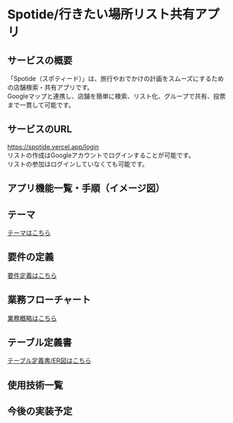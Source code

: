 # Spotide/行きたい場所リスト共有アプリ

## サービスの概要  
「Spotide（スポティード）」は、旅行やおでかけの計画をスムーズにするための店舗検索・共有アプリです。  
Googleマップと連携し、店舗を簡単に検索、リスト化、グループで共有、投票まで一貫して可能です。

## サービスのURL
https://spotide.vercel.app/login  
リストの作成はGoogleアカウントでログインすることが可能です。  
リストの参加はログインしていなくても可能です。

##  アプリ機能一覧・手順（イメージ図）


## テーマ
[テーマはこちら](/documents/THEME.md)

## 要件の定義
[要件定義はこちら](/documents/REQUIREMENT_DEFINITION.md) 

## 業務フローチャート
[業務概略はこちら](/documents/BUSINESS_FLOW.md) 

## テーブル定義書
 [テーブル定義書/ER図はこちら](/documents/TABLE.md) 




##  使用技術一覧


##  今後の実装予定
